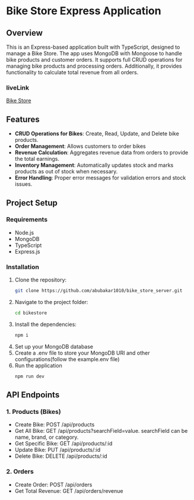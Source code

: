 # Bike Store Express Application

## Overview

This is an Express-based application built with TypeScript, designed to manage a Bike Store. The app uses MongoDB with Mongoose to handle bike products and customer orders. It supports full CRUD operations for managing bike products and processing orders. Additionally, it provides functionality to calculate total revenue from all orders.

### liveLink 

<a href="https://bike-store-server-ebon.vercel.app">Bike Store </a>

## Features

- **CRUD Operations for Bikes**: Create, Read, Update, and Delete bike products.
- **Order Management**: Allows customers to order bikes
- **Revenue Calculation**: Aggregates revenue data from orders to provide the total earnings.
- **Inventory Management**: Automatically updates stock and marks products as out of stock when necessary.
- **Error Handling**: Proper error messages for validation errors and stock issues.

## Project Setup

### Requirements

- Node.js
- MongoDB
- TypeScript
- Express.js

### Installation

1. Clone the repository:
   ```bash
   git clone https://github.com/abubakar1010/bike_store_server.git
2. Navigate to the project folder:
   ```bash
   cd bikestore
3. Install the dependencies:
   ```bash
   npm i
4. Set up your MongoDB database 
5. Create a .env file to store your MongoDB URI and other configurations(follow the example.env file)
6. Run the application
    ```bash
    npm run dev
    
    
 ## API Endpoints
 
### 1. Products (Bikes)

- Create Bike: POST /api/products
- Get All Bike: GET /api/products?searchField=value. searchField can be name, brand, or category.
- Get Specific Bike: GET /api/products/:id
- Update Bike: PUT /api/products/:id
- Delete Bike: DELETE /api/products/:id
### 2. Orders
- Create Order: POST /api/orders
- Get Total Revenue: GET /api/orders/revenue
